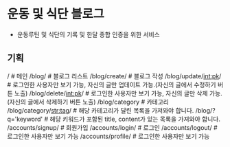 # 운동 및 식단 블로그

* 운동루틴 및 식단의 기록 및 한달 종합 인증을 위한 서비스

## 기획
/                           # 메인
/blog/                      # 블로그 리스트
/blog/create/               # 블로그 작성
/blog/update/<int:pk>/      # 로그인한 사용자만 보기 가능, 자신의 글만 업데이트 가능.(자신의 글에서 수정하기 버튼 노출)
/blog/delete/<int:pk>/      # 로그인한 사용자만 보기 가능, 자신의 글만 삭제 가능.(자신의 글에서 삭제하기 버튼 노출)
/blog/category              # 카테고리
/blog/category/<str:tag>/   # 해당 카테고리가 달린 목록을 가져와야 합니다.
/blog/?q='keyword'          # 해당 키워드가 포함된 title, content가 있는 목록을 가져와야 합니다.
/accounts/signup/           # 회원가입
/accounts/login/            # 로그인
/accounts/logout/           # 로그인한 사용자만 보기 가능
/accounts/profile/          # 로그인한 사용자만 보기 가능


